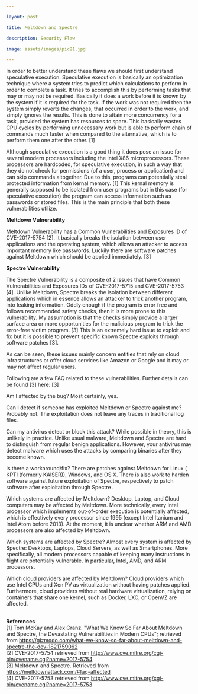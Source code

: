 ```yaml
--- 

layout: post 

title: Meltdown and Spectre 

description: Security Flaw 

image: assets/images/pic21.jpg 

--- 
```


In order to better understand these flaws we should first understand speculative execution. Speculative execution is basically an optimization technique where a system tries to predict which calculations to perform in order to complete a task. It tries to accomplish this by performing tasks that may or may not be required. Basically it does a work before it is known by the system if it is required for the task. If the work was not required then the system simply reverts the changes, that occurred in order to the work, and simply ignores the results. This is done to attain more concurrency for a task, provided the system has resources to spare. This basically wastes CPU cycles by performing unnecessary work but is able to perform chain of commands much faster when compared to the alternative, which is to perform them one after the other. [1]  

Although speculative execution is a good thing it does pose an issue for several modern processors including the Intel X86 microprocessors. These processors are hardcoded, for speculative execution, in such a way that they do not check for permissions (of a user, process or application) and can skip commands altogether. Due to this, programs can potentially steal protected information from kernal memory. [1] This kernal memory is generally supposed to be isolated from user programs but in this case (for speculative execution) the program can access information such as passwords or stored files. This is the main principle that both these vulnerabilities utilize. 

<b>Meltdown Vulnerability</b> 

Meltdown Vulnerability has a Common Vulnerabilities and Exposures ID of CVE-2017-5754 [2]. It basically breaks the isolation between user applications and the operating system, which allows an attacker to access important memory like passwords. Luckily there are software patches against Meltdown which should be applied immediately. [3] 
  
<b>Spectre Vulnerability</b> 

The Spectre Vulnerability is a composite of 2 issues that have Common Vulnerabilities and Exposures IDs of CVE-2017-5715 and CVE-2017-5753 [4].  Unlike Meltdown, Spectre breaks the isolation between different applications which in essence allows an attacker to trick another program, into leaking information. Oddly enough if the program is error free and follows recommended safety checks, then it is more prone to this vulnerability. My assumption is that the checks simply provide a larger surface area or more opportunities for the malicious program to trick the error-free victim program. [3] This is an extremely hard issue to exploit and fix but it is possible to prevent specific known Spectre exploits through software patches [3].  

As can be seen, these issues mainly concern entities that rely on cloud infrastructures or offer cloud services like Amazon or Google and it may or may not affect regular users. 

Following are a few FAQ related to these vulnerabilities. Further details can be found [3] here: [3] 

Am I affected by the bug? 
Most certainly, yes. 

Can I detect if someone has exploited Meltdown or Spectre against me? 
Probably not. The exploitation does not leave any traces in traditional log files. 

Can my antivirus detect or block this attack? 
While possible in theory, this is unlikely in practice. Unlike usual malware, Meltdown and Spectre are hard to distinguish from regular benign applications. However, your antivirus may detect malware which uses the attacks by comparing binaries after they become known. 

Is there a workaround/fix? 
There are patches against Meltdown for Linux ( KPTI (formerly KAISER)), Windows, and OS X. There is also work to harden software against future exploitation of Spectre, respectively to patch software after exploitation through Spectre . 

Which systems are affected by Meltdown? 
Desktop, Laptop, and Cloud computers may be affected by Meltdown. More technically, every Intel processor which implements out-of-order execution is potentially affected, which is effectively every processor since 1995 (except Intel Itanium and Intel Atom before 2013). At the moment, it is unclear whether ARM and AMD processors are also affected by Meltdown. 

Which systems are affected by Spectre? 
Almost every system is affected by Spectre: Desktops, Laptops, Cloud Servers, as well as Smartphones. More specifically, all modern processors capable of keeping many instructions in flight are potentially vulnerable. In particular, Intel, AMD, and ARM processors. 

Which cloud providers are affected by Meltdown? 
Cloud providers which use Intel CPUs and Xen PV as virtualization without having patches applied. Furthermore, cloud providers without real hardware virtualization, relying on containers that share one kernel, such as Docker, LXC, or OpenVZ are affected. 

<br  /><b>References</b> 
<br  />[1] Tom McKay and Alex Cranz. "What We Know So Far About Meltdown and Spectre, the Devastating Vulnerabilities in Modern CPUs"; retrieved from https://gizmodo.com/what-we-know-so-far-about-meltdown-and-spectre-the-dev-1821759062 
<br  />[2] CVE-2017-5754 retrieved from http://www.cve.mitre.org/cgi-bin/cvename.cgi?name=2017-5754 
<br  />[3] Meltdown and Spectre. Retrieved from https://meltdownattack.com/#faq-affected 
<br  />[4] CVE-2017-5753 retrieved from http://www.cve.mitre.org/cgi-bin/cvename.cgi?name=2017-5753 